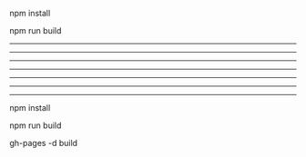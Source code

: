 npm install

npm run build

---

---

---

---

---

---

---


npm install

npm run build

gh-pages -d build
